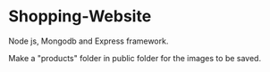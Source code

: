 # Shopping-Website
Node js, Mongodb and Express framework.

Make a "products" folder in public folder for the images to be saved.
